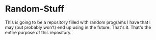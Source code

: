 # Random-Stuff
This is going to be a repository filled with random programs I have that I may (but probably won't) end up using in the future.
That's it. That's the entire purpose of this repository.
